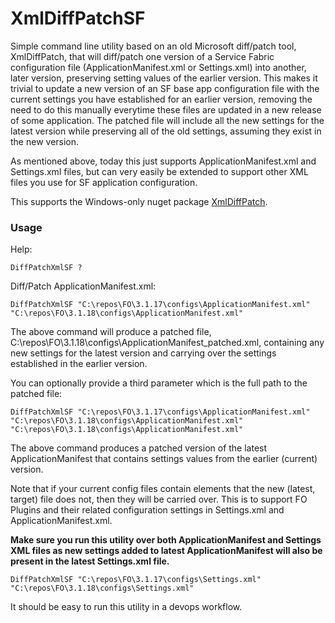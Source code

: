 # XmlDiffPatchSF

Simple command line utility based on an old Microsoft diff/patch tool, XmlDiffPatch, that will diff/patch one version of a Service Fabric configuration file (ApplicationManifest.xml or Settings.xml) into another, later version, preserving setting values of the earlier version.
This makes it trivial to update a new version of an SF base app configuration file with the current settings you have established for an earlier version, removing the need to do this manually everytime these files are updated in a new release of some application. The patched file will include all the new settings for the latest version while preserving all of the old settings, assuming they exist in the new version.

As mentioned above, today this just supports ApplicationManifest.xml and Settings.xml files, but can very easily be extended to support other XML files you use for SF application configuration. 

This supports the Windows-only nuget package [XmlDiffPatch](https://www.nuget.org/packages/XMLDiffPatch/).

### Usage

Help:

```DiffPatchXmlSF ? ```

Diff/Patch ApplicationManifest.xml:

``` DiffPatchXmlSF "C:\repos\FO\3.1.17\configs\ApplicationManifest.xml" "C:\repos\FO\3.1.18\configs\ApplicationManifest.xml" ``` 

The above command will produce a patched file, C:\repos\FO\3.1.18\configs\ApplicationManifest_patched.xml, containing any new settings for the latest version and carrying over the settings established in the earlier version. 

You can optionally provide a third parameter which is the full path to the patched file: 

``` DiffPatchXmlSF "C:\repos\FO\3.1.17\configs\ApplicationManifest.xml" "C:\repos\FO\3.1.18\configs\ApplicationManifest.xml" "C:\repos\FO\3.1.18\configs\ApplicationManifest.xml" ``` 

The above command produces a patched version of the latest ApplicationManifest that contains settings values from the earlier (current) version. 

Note that if your current config files contain elements that the new (latest, target) file does not, then they will be carried over. This is to support FO Plugins and their related configuration settings in Settings.xml and ApplicationManifest.xml.

**Make sure you run this utility over both ApplicationManifest and Settings XML files as new settings added to latest ApplicationManifest will also be present in the latest Settings.xml file.** 

``` DiffPatchXmlSF "C:\repos\FO\3.1.17\configs\Settings.xml" "C:\repos\FO\3.1.18\configs\Settings.xml" ``` 

It should be easy to run this utility in a devops workflow. 
